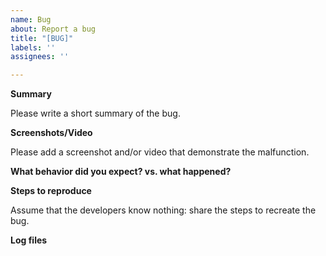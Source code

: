 ```yaml
---
name: Bug
about: Report a bug
title: "[BUG]"
labels: ''
assignees: ''

---
```


**Summary**

Please write a short summary of the bug. 


**Screenshots/Video**

Please add a screenshot and/or video that demonstrate the malfunction.


**What behavior did you expect? vs. what happened?**



**Steps to reproduce**

Assume that the developers know nothing: share the steps to recreate the bug.


**Log files**


